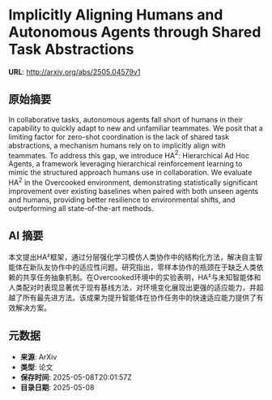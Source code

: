 # Implicitly Aligning Humans and Autonomous Agents through Shared Task Abstractions

**URL**: http://arxiv.org/abs/2505.04579v1

## 原始摘要

In collaborative tasks, autonomous agents fall short of humans in their
capability to quickly adapt to new and unfamiliar teammates. We posit that a
limiting factor for zero-shot coordination is the lack of shared task
abstractions, a mechanism humans rely on to implicitly align with teammates. To
address this gap, we introduce HA$^2$: Hierarchical Ad Hoc Agents, a framework
leveraging hierarchical reinforcement learning to mimic the structured approach
humans use in collaboration. We evaluate HA$^2$ in the Overcooked environment,
demonstrating statistically significant improvement over existing baselines
when paired with both unseen agents and humans, providing better resilience to
environmental shifts, and outperforming all state-of-the-art methods.


## AI 摘要

本文提出HA²框架，通过分层强化学习模仿人类协作中的结构化方法，解决自主智能体在新队友协作中的适应性问题。研究指出，零样本协作的瓶颈在于缺乏人类依赖的共享任务抽象机制。在Overcooked环境中的实验表明，HA²与未知智能体和人类配对时表现显著优于现有基线方法，对环境变化展现出更强的适应能力，并超越了所有最先进方法。该成果为提升智能体在协作任务中的快速适应能力提供了有效解决方案。

## 元数据

- **来源**: ArXiv
- **类型**: 论文
- **保存时间**: 2025-05-08T20:01:57Z
- **目录日期**: 2025-05-08
